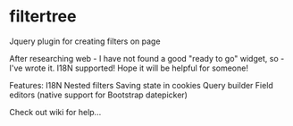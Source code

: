 filtertree
==========

Jquery plugin for creating filters on page

After researching web - I have not found a good "ready to go" widget, so - I've wrote it. I18N supported! Hope it will be helpful for someone!

Features:
I18N
Nested filters
Saving state in cookies
Query builder
Field editors (native support for Bootstrap datepicker)


Check out wiki for help...
